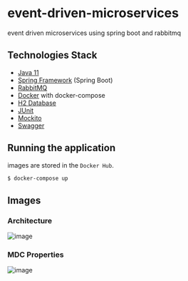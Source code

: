 # event-driven-microservices
event driven microservices using spring boot and rabbitmq

## Technologies Stack

- [Java 11](https://www.java.com)
- [Spring Framework](https://spring.io/) (Spring Boot)
- [RabbitMQ](https://www.rabbitmq.com/)
- [Docker](https://www.docker.com/) with docker-compose
- [H2 Database](https://www.h2database.com/html/main.html)
- [JUnit](https://junit.org/)
- [Mockito](https://site.mockito.org/)
- [Swagger](https://swagger.io/)

## Running the application
images are stored in the `Docker Hub`.

```sh
$ docker-compose up
```

## Images
### Architecture
![image](https://i.imgur.com/a9i90jD.png)
### MDC Properties
![image](https://i.imgur.com/Psc4mxv.png)
